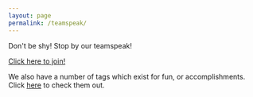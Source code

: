 ```yaml
---
layout: page
permalink: /teamspeak/
---
```


Don't be shy! Stop by our teamspeak!

[Click here to join!](ts3server://frontrunnersunited.com:9987)

We also have a number of tags which exist for fun, or accomplishments. Click [here](tags/) to check them out.

<div id="ts3viewer_1057231" style="width: 350px; align: center; margin: 0 auto"/>


